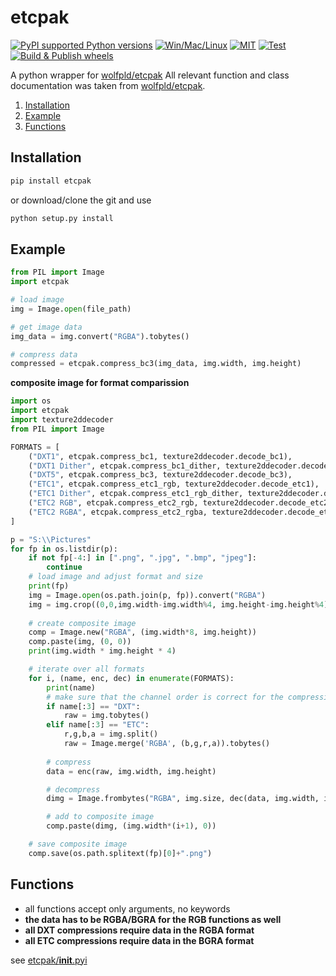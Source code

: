 # etcpak

[![PyPI supported Python versions](https://img.shields.io/pypi/pyversions/etcpak.svg)](https://pypi.python.org/pypi/etcpak)
[![Win/Mac/Linux](https://img.shields.io/badge/platform-windows%20%7C%20macos%20%7C%20linux-informational)]()
[![MIT](https://img.shields.io/pypi/l/etcpak.svg)](https://github.com/K0lb3/etcpak/blob/master/LICENSE)
[![Test](https://github.com/K0lb3/etcpak/actions/workflows/test.yml/badge.svg)](https://github.com/K0lb3/etcpak/actions/workflows/test.yml)
[![Build & Publish wheels](https://github.com/K0lb3/etcpak/actions/workflows/release.yml/badge.svg)](https://github.com/K0lb3/etcpak/actions/workflows/release.yml)

A python wrapper for [wolfpld/etcpak](https://github.com/wolfpld/etcpak)
All relevant function  and class documentation was taken from [wolfpld/etcpak](https://github.com/wolfpld/etcpak).

1. [Installation](https://github.com/K0lb3/etcpak#installation)
2. [Example](https://github.com/K0lb3/etcpak#example)
3. [Functions](https://github.com/K0lb3/etcpak#functions)

## Installation

```cmd
pip install etcpak
```

or download/clone the git and use

```cmd
python setup.py install
```

## Example

```python
from PIL import Image
import etcpak

# load image
img = Image.open(file_path)

# get image data
img_data = img.convert("RGBA").tobytes()

# compress data
compressed = etcpak.compress_bc3(img_data, img.width, img.height)
```

__composite image for format comparission__
```python
import os
import etcpak
import texture2ddecoder
from PIL import Image

FORMATS = [
    ("DXT1", etcpak.compress_bc1, texture2ddecoder.decode_bc1),
    ("DXT1 Dither", etcpak.compress_bc1_dither, texture2ddecoder.decode_bc1),
    ("DXT5", etcpak.compress_bc3, texture2ddecoder.decode_bc3),
    ("ETC1", etcpak.compress_etc1_rgb, texture2ddecoder.decode_etc1),
    ("ETC1 Dither", etcpak.compress_etc1_rgb_dither, texture2ddecoder.decode_etc1),
    ("ETC2 RGB", etcpak.compress_etc2_rgb, texture2ddecoder.decode_etc2),
    ("ETC2 RGBA", etcpak.compress_etc2_rgba, texture2ddecoder.decode_etc2a8)
]

p = "S:\\Pictures"
for fp in os.listdir(p):
    if not fp[-4:] in [".png", ".jpg", ".bmp", "jpeg"]:
        continue
    # load image and adjust format and size
    print(fp)
    img = Image.open(os.path.join(p, fp)).convert("RGBA")
    img = img.crop((0,0,img.width-img.width%4, img.height-img.height%4))
    
    # create composite image
    comp = Image.new("RGBA", (img.width*8, img.height))
    comp.paste(img, (0, 0))
    print(img.width * img.height * 4)

    # iterate over all formats
    for i, (name, enc, dec) in enumerate(FORMATS):
        print(name)
        # make sure that the channel order is correct for the compression
        if name[:3] == "DXT":
            raw = img.tobytes()
        elif name[:3] == "ETC":
            r,g,b,a = img.split()
            raw = Image.merge('RGBA', (b,g,r,a)).tobytes()
        
        # compress
        data = enc(raw, img.width, img.height)

        # decompress
        dimg = Image.frombytes("RGBA", img.size, dec(data, img.width, img.height), "raw", "BGRA")

        # add to composite image
        comp.paste(dimg, (img.width*(i+1), 0))

    # save composite image
    comp.save(os.path.splitext(fp)[0]+".png")
```

## Functions

* all functions accept only arguments, no keywords
* **the data has to be RGBA/BGRA for the RGB functions as well**
* **all __DXT__ compressions require data in the __RGBA__ format**
* **all __ETC__ compressions require data in the __BGRA__ format**

see [etcpak/__init__.pyi](./etcpak/__init__.pyi)
